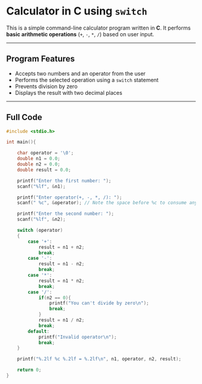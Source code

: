 # Calculator in C using `switch`

This is a simple command-line calculator program written in **C**. It performs **basic arithmetic operations** (`+`, `-`, `*`, `/`) based on user input.

---

## Program Features

- Accepts two numbers and an operator from the user
- Performs the selected operation using a `switch` statement
- Prevents division by zero
- Displays the result with two decimal places

---

## Full Code

```c
#include <stdio.h>

int main(){

    char operator = '\0';
    double n1 = 0.0;
    double n2 = 0.0;
    double result = 0.0;

    printf("Enter the first number: ");
    scanf("%lf", &n1);

    printf("Enter operator(+, -, *, /): ");
    scanf(" %c", &operator); // Note the space before %c to consume any leftover newline

    printf("Enter the second number: ");
    scanf("%lf", &n2);

    switch (operator)
    {
        case '+':
            result = n1 + n2;
            break;
        case '-':
            result = n1 - n2;
            break;
        case '*':
            result = n1 * n2;
            break;
        case '/':
            if(n2 == 0){
                printf("You can't divide by zero\n");
                break;
            }
            result = n1 / n2;
            break;
        default:
            printf("Invalid operator\n");
            break;
    }

    printf("%.2lf %c %.2lf = %.2lf\n", n1, operator, n2, result);

    return 0;
}
